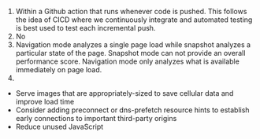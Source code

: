 1. Within a Github action that runs whenever code is pushed. This follows the idea of CICD where we continuously integrate and automated testing is best used to test each incremental push.
2. No
3. Navigation mode analyzes a single page load while snapshot analyzes a particular state of the page. Snapshot mode can not provide an overall performance score. Navigation mode only analyzes what is available immediately on page load.
4. 
- Serve images that are appropriately-sized to save cellular data and improve load time
- Consider adding preconnect or dns-prefetch resource hints to establish early connections to important third-party origins
- Reduce unused JavaScript





